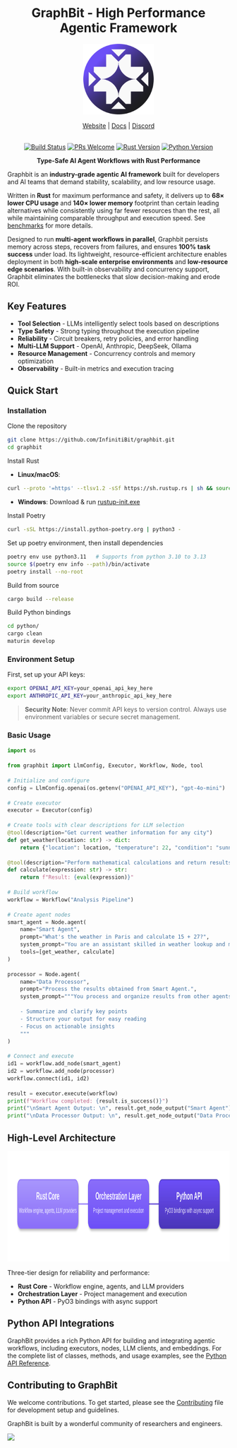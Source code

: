 <div align="center">

# GraphBit - High Performance Agentic Framework

<p align="center">
    <img src="assets/logo(circle).png" width="160px" alt="Logo" />
</p>

<!-- Added placeholders for links, fill it up when the corresponding links are available. -->
<p align="center">
    <a href="https://graphbit.ai/">Website</a> | 
    <a href="https://docs.graphbit.ai/">Docs</a> |
    <a href="https://discord.gg/8TvUK6uf">Discord</a>
    <br /><br />
</p>

[![Build Status](https://img.shields.io/github/actions/workflow/status/InfinitiBit/graphbit/update-docs.yml?branch=main)](https://github.com/InfinitiBit/graphbit/actions/workflows/update-docs.yml)
[![PRs Welcome](https://img.shields.io/badge/PRs-welcome-brightgreen.svg)](https://github.com/InfinitiBit/graphbit/blob/main/CONTRIBUTING.md)
[![Rust Version](https://img.shields.io/badge/rust-1.70+-blue.svg)](https://www.rust-lang.org)
[![Python Version](https://img.shields.io/badge/python-3.10--3.13-blue.svg)](https://www.python.org)

**Type-Safe AI Agent Workflows with Rust Performance**

</div>

Graphbit is an **industry-grade agentic AI framework** built for developers and AI teams that demand stability, scalability, and low resource usage. 

Written in **Rust** for maximum performance and safety, it delivers up to **68× lower CPU usage** and **140× lower memory** footprint than certain leading alternatives while consistently using far fewer resources than the rest, all while maintaining comparable throughput and execution speed. See [benchmarks](benchmarks/report/framework-benchmark-report.md) for more details.

Designed to run **multi-agent workflows in parallel**, Graphbit persists memory across steps, recovers from failures, and ensures **100% task success** under load. Its lightweight, resource-efficient architecture enables deployment in both **high-scale enterprise environments** and **low-resource edge scenarios**. With built-in observability and concurrency support, Graphbit eliminates the bottlenecks that slow decision-making and erode ROI. 

##  Key Features

- **Tool Selection** - LLMs intelligently select tools based on descriptions
- **Type Safety** - Strong typing throughout the execution pipeline
- **Reliability** - Circuit breakers, retry policies, and error handling
- **Multi-LLM Support** - OpenAI, Anthropic, DeepSeek, Ollama
- **Resource Management** - Concurrency controls and memory optimization
- **Observability** - Built-in metrics and execution tracing

##  Quick Start

### Installation
Clone the repository
```bash
git clone https://github.com/InfinitiBit/graphbit.git
cd graphbit
```

Install Rust
- **Linux/macOS**: 
```bash
curl --proto '=https' --tlsv1.2 -sSf https://sh.rustup.rs | sh && source $HOME/.cargo/env`
```  
- **Windows**: Download & run [rustup-init.exe](https://win.rustup.rs/x86_64)  

Install Poetry
```bash
curl -sSL https://install.python-poetry.org | python3 -
```

Set up poetry environment, then install dependencies
```bash
poetry env use python3.11   # Supports from python 3.10 to 3.13
source $(poetry env info --path)/bin/activate
poetry install --no-root
```

Build from source
```bash
cargo build --release
```

Build Python bindings
```bash
cd python/
cargo clean
maturin develop
```

### Environment Setup
First, set up your API keys:
```bash
export OPENAI_API_KEY=your_openai_api_key_here
export ANTHROPIC_API_KEY=your_anthropic_api_key_here
```

> **Security Note**: Never commit API keys to version control. Always use environment variables or secure secret management.

### Basic Usage
```python
import os

from graphbit import LlmConfig, Executor, Workflow, Node, tool

# Initialize and configure
config = LlmConfig.openai(os.getenv("OPENAI_API_KEY"), "gpt-4o-mini")

# Create executor
executor = Executor(config)

# Create tools with clear descriptions for LLM selection
@tool(description="Get current weather information for any city")
def get_weather(location: str) -> dict:
    return {"location": location, "temperature": 22, "condition": "sunny"}

@tool(description="Perform mathematical calculations and return results")
def calculate(expression: str) -> str:
    return f"Result: {eval(expression)}"

# Build workflow
workflow = Workflow("Analysis Pipeline")

# Create agent nodes
smart_agent = Node.agent(
    name="Smart Agent",
    prompt="What's the weather in Paris and calculate 15 + 27?",
    system_prompt="You are an assistant skilled in weather lookup and math calculations. Use tools to answer queries accurately.",
    tools=[get_weather, calculate]
)

processor = Node.agent(
    name="Data Processor",
    prompt="Process the results obtained from Smart Agent.",
    system_prompt="""You process and organize results from other agents.

    - Summarize and clarify key points
    - Structure your output for easy reading
    - Focus on actionable insights
    """
)

# Connect and execute
id1 = workflow.add_node(smart_agent)
id2 = workflow.add_node(processor)
workflow.connect(id1, id2)

result = executor.execute(workflow)
print(f"Workflow completed: {result.is_success()}")
print("\nSmart Agent Output: \n", result.get_node_output("Smart Agent"))
print("\nData Processor Output: \n", result.get_node_output("Data Processor"))
```

## High-Level Architecture

<p align="center">
  <img src="assets/architecture.svg" height="250" alt="GraphBit Architecture">
</p>

Three-tier design for reliability and performance:
- **Rust Core** - Workflow engine, agents, and LLM providers
- **Orchestration Layer** - Project management and execution
- **Python API** - PyO3 bindings with async support

## Python API Integrations

GraphBit provides a rich Python API for building and integrating agentic workflows, including executors, nodes, LLM clients, and embeddings. For the complete list of classes, methods, and usage examples, see the [Python API Reference](docs/api-reference/python-api.md).

## Contributing to GraphBit

We welcome contributions. To get started, please see the [Contributing](CONTRIBUTING.md) file for development setup and guidelines.

GraphBit is built by a wonderful community of researchers and engineers.

<a href="https://github.com/InfinitiBit/graphbit/graphs/contributors">
  <img src="https://contrib.rocks/image?repo=InfinitiBit/graphbit&columns=10" />
</a> 
